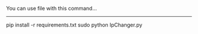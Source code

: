 You can use file with this command...
________________________
pip install -r requirements.txt
sudo python IpChanger.py
